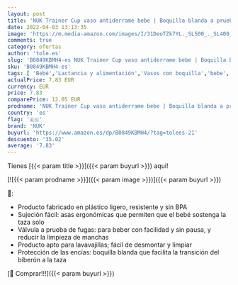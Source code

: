 ```yaml
---
layout: post
title: 'NUK Trainer Cup vaso antiderrame bebe | Boquilla blanda a prueba de fugas | +6 meses | Sin BPA | 230 ml | Tucán  transparente  | 1 unidad'
date: 2022-04-03 13:13:35
image: 'https://m.media-amazon.com/images/I/31DeoTZk7YL._SL500_._SL400_.jpg'
comments: true
category: ofertas
author: 'tole.es'
slug: 'B0849KBMH4-es NUK Trainer Cup vaso antiderrame bebe | Boquilla blanda a...'
sku: 'B0849KBMH4-es'
tags: [ 'Bebé','Lactancia y alimentación','Vasos con boquilla','bebe','nuk', ]
actualPrice: 7.83 EUR
currency: EUR
price: 7.83
comparePrice: 12.05 EUR
prodname: 'NUK Trainer Cup vaso antiderrame bebe | Boquilla blanda a prueba de fugas | +6 meses | Sin BPA | 230 ml | Tucán  transparente  | 1 unidad'
country: 'es'
flag: '🇪🇸'
brand: 'NUK'
buyurl: 'https://www.amazon.es/dp/B0849KBMH4/?tag=tolees-21'
descuento: '35.02'
average: '7.83'
---
```


Tienes [{{< param title >}}]({{< param buyurl >}}) aqui!

[![{{< param prodname >}}]({{< param image >}})]({{< param buyurl >}})

🔎:

- Producto fabricado en plástico ligero, resistente y sin BPA
- Sujeción fácil: asas ergonómicas que permiten que el bebé sostenga la taza solo
- Válvula a prueba de fugas: para beber con facilidad y sin pausa, y reducir la limpieza de manchas
- Producto apto para lavavajillas; fácil de desmontar y limpiar
- Protección de las encías: boquilla blanda que facilita la transición del biberón a la taza

[🛒 Comprar!!!]({{< param buyurl >}})
